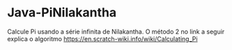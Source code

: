 # Java-PiNilakantha
Calcule Pi usando a série infinita de Nilakantha. O método 2 no link a seguir explica o algoritmo https://en.scratch-wiki.info/wiki/Calculating_Pi
